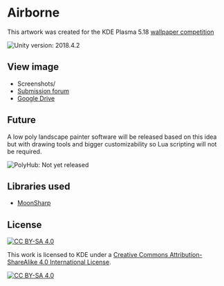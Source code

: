 # Airborne

This artwork was created for the KDE Plasma 5.18 [wallpaper competition](https://community.kde.org/KDE_Visual_Design_Group/Plasma_5.18_Wallpaper_Competition)

![Unity version: 2018.4.2](https://img.shields.io/badge/Unity-2018.4.2f1-informational)

## View image

* Screenshots/
* [Submission forum](https://forum.kde.org/viewtopic.php?f=313&t=163983)
* [Google Drive](https://drive.google.com/open?id=1JmANsgrK8ItN0ObMWQcgtY_ddH72cVIX)

## Future

A low poly landscape painter software will be released based on this idea but with drawing tools and bigger customizability so Lua scripting will not be required.

![PolyHub: Not yet released](https://img.shields.io/badge/PolyHub-Not%20yet%20released-red)

## Libraries used

* [MoonSharp](https://github.com/moonsharp-devs/moonsharp)

## License

[![CC BY-SA 4.0][cc-by-sa-shield]][cc-by-sa]

This work is licensed to KDE under a [Creative Commons Attribution-ShareAlike 4.0
International License][cc-by-sa].

[![CC BY-SA 4.0][cc-by-sa-image]][cc-by-sa]

[cc-by-sa]: http://creativecommons.org/licenses/by-sa/4.0/
[cc-by-sa-image]: https://licensebuttons.net/l/by-sa/4.0/88x31.png
[cc-by-sa-shield]: https://img.shields.io/badge/License-CC%20BY--SA%204.0-lightgrey.svg
